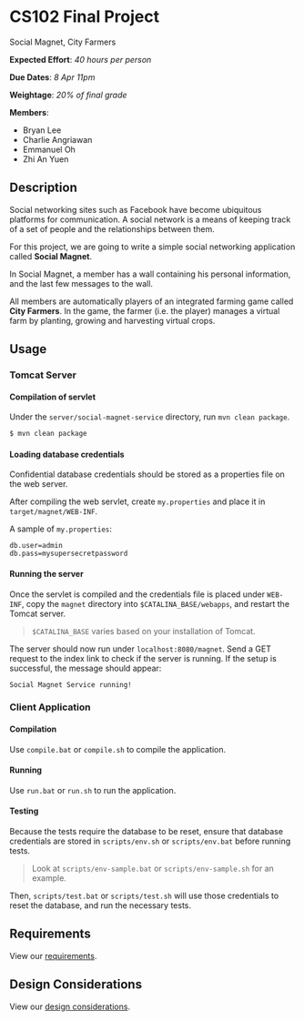 # CS102 Final Project

Social Magnet, City Farmers

**Expected Effort**: *40 hours per person*

**Due Dates**: *8 Apr 11pm*

**Weightage**: *20% of final grade*

**Members**:

* Bryan Lee
* Charlie Angriawan
* Emmanuel Oh
* Zhi An Yuen

## Description

Social networking sites such as Facebook have become ubiquitous platforms for communication. A social network is a means of keeping track of a set of people and the relationships between them.

For this project, we are going to write a simple social networking application called **Social Magnet**.

In Social Magnet, a member has a wall containing his personal information, and the last few messages to the wall.

All members are automatically players of an integrated farming game called **City Farmers**. In the game, the farmer (i.e. the player) manages a virtual farm by planting, growing and harvesting virtual crops.

## Usage

### Tomcat Server

#### Compilation of servlet

Under the `server/social-magnet-service` directory, run `mvn clean package`.

```bash
$ mvn clean package
```

#### Loading database credentials

Confidential database credentials should be stored as a properties file on the web server.

After compiling the web servlet, create `my.properties` and place it in  `target/magnet/WEB-INF`.

A sample of `my.properties`:

```properties
db.user=admin
db.pass=mysupersecretpassword
```

#### Running the server

Once the servlet is compiled and the credentials file is placed under `WEB-INF`, copy the `magnet` directory into `$CATALINA_BASE/webapps`, and restart the Tomcat server.

> `$CATALINA_BASE` varies based on your installation of Tomcat.

The server should now run under `localhost:8080/magnet`. Send a GET request to the index link to check if the server is running. If the setup is successful, the message should appear:

```
Social Magnet Service running!
```

### Client Application

#### Compilation

Use `compile.bat` or `compile.sh` to compile the application.

#### Running

Use `run.bat` or `run.sh` to run the application.

#### Testing

Because the tests require the database to be reset, ensure that database credentials are stored in `scripts/env.sh` or `scripts/env.bat` before running tests.

> Look at `scripts/env-sample.bat` or `scripts/env-sample.sh` for an example.

Then, `scripts/test.bat` or `scripts/test.sh` will use those credentials to reset the database, and run the necessary tests.

## Requirements

View our [requirements](docs/requirements.md).

## Design Considerations

View our [design considerations](docs/design_considerations.md).
